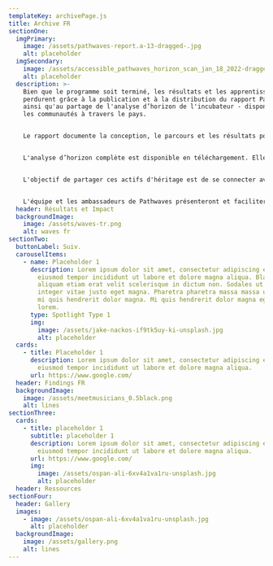```yaml
---
templateKey: archivePage.js
title: Archive FR
sectionOne:
  imgPrimary:
    image: /assets/pathwaves-report.a-13-dragged-.jpg
    alt: placeholder
  imgSecondary:
    image: /assets/accessible_pathwaves_horizon_scan_jan_18_2022-dragged-.jpg
    alt: placeholder
  description: >-
    Bien que le programme soit terminé, les résultats et les apprentissages
    perdurent grâce à la publication et à la distribution du rapport Pathwaves,
    ainsi qu'au partage de l'analyse d’horizon de l'incubateur - disponible pour
    les communautés à travers le pays.


    Le rapport documente la conception, le parcours et les résultats pour les participants.


    L'analyse d’horizon complète est disponible en téléchargement. Elle a fourni aux participants une compréhension des moteurs numériques de changement et des tendances, ainsi que les changements sociaux, technologiques, environnementaux, économiques, politiques, de valeurs et juridiques qui influencent l'avenir de la musique. Cette analyse concerne le Canada et d'autres marchés à travers le monde.


    L'objectif de partager ces actifs d'héritage est de se connecter avec les communautés à travers le pays dans l'espoir qu'elles soient inspirées par les résultats et qu'elles soient incitées à poursuivre les conversations.


    L'équipe et les ambassadeurs de Pathwaves présenteront et faciliteront désormais des ateliers lors de conférences et d'événements à travers le pays. Si vous êtes intéressé par un partenariat avec nous, veuillez nous contacter !
  header: Résultats et Impact
  backgroundImage:
    image: /assets/waves-tr.png
    alt: waves fr
sectionTwo:
  buttonLabel: Suiv.
  carouselItems:
    - name: Placeholder 1
      description: Lorem ipsum dolor sit amet, consectetur adipiscing elit, sed do
        eiusmod tempor incididunt ut labore et dolore magna aliqua. Blandit
        aliquam etiam erat velit scelerisque in dictum non. Sodales ut eu sem
        integer vitae justo eget magna. Pharetra pharetra massa massa ultricies
        mi quis hendrerit dolor magna. Mi quis hendrerit dolor magna eget est
        lorem.
      type: Spotlight Type 1
      img:
        image: /assets/jake-nackos-if9tk5uy-ki-unsplash.jpg
        alt: placeholder
  cards:
    - title: Placeholder 1
      description: Lorem ipsum dolor sit amet, consectetur adipiscing elit, sed do
        eiusmod tempor incididunt ut labore et dolore magna aliqua.
      url: https://www.google.com/
  header: Findings FR
  backgroundImage:
    image: /assets/meetmusicians_0.5black.png
    alt: lines
sectionThree:
  cards:
    - title: placeholder 1
      subtitle: placeholder 1
      description: Lorem ipsum dolor sit amet, consectetur adipiscing elit, sed do
        eiusmod tempor incididunt ut labore et dolore magna aliqua.
      url: https://www.google.com/
      img:
        image: /assets/ospan-ali-6xv4a1va1ru-unsplash.jpg
        alt: placeholder
  header: Ressources
sectionFour:
  header: Gallery
  images:
    - image: /assets/ospan-ali-6xv4a1va1ru-unsplash.jpg
      alt: placeholder
  backgroundImage:
    image: /assets/gallery.png
    alt: lines
---
```

